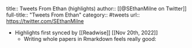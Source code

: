 title:: Tweets From Ethan (highlights)
author:: [[@SEthanMilne on Twitter]]
full-title:: "Tweets From Ethan"
category:: #tweets
url:: https://twitter.com/SEthanMilne

- Highlights first synced by [[Readwise]] [[Nov 20th, 2022]]
	- Writing whole papers in Rmarkdown feels really good: